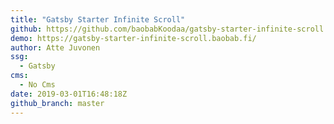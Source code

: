 ```yaml
---
title: "Gatsby Starter Infinite Scroll"
github: https://github.com/baobabKoodaa/gatsby-starter-infinite-scroll
demo: https://gatsby-starter-infinite-scroll.baobab.fi/
author: Atte Juvonen
ssg:
  - Gatsby
cms:
  - No Cms
date: 2019-03-01T16:48:18Z
github_branch: master
---
```

